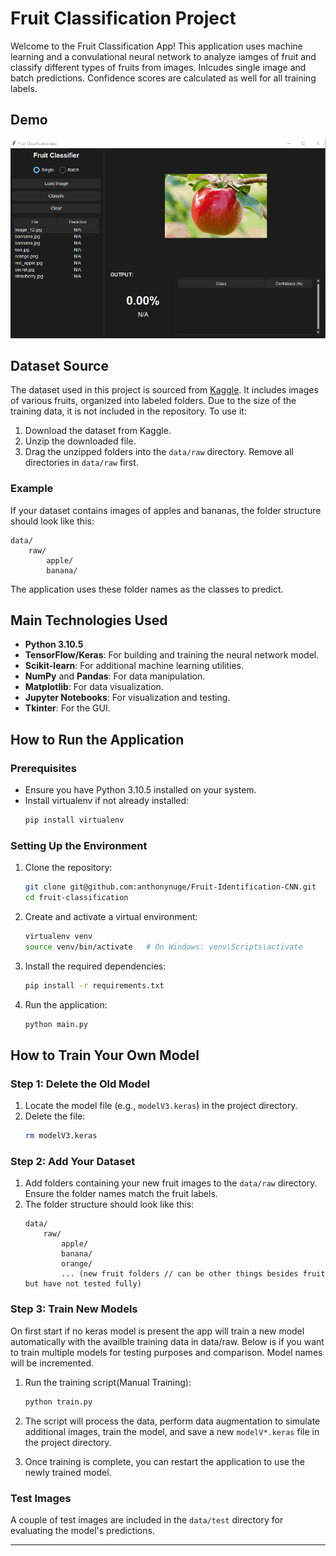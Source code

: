 # Fruit Classification Project

Welcome to the Fruit Classification App! This application uses machine learning and a convulational neural network to analyze iamges of fruit and classify different types of fruits from images. Inlcudes single image and batch predictions. Confidence scores are calculated as well for all training labels.

## Demo

![Demo GIF](assets/demo.gif)

## Dataset Source

The dataset used in this project is sourced from [Kaggle](https://www.kaggle.com/datasets/shreyapmaher/fruits-dataset-images). It includes images of various fruits, organized into labeled folders. Due to the size of the training data, it is not included in the repository. To use it:

1. Download the dataset from Kaggle.
2. Unzip the downloaded file.
3. Drag the unzipped folders into the `data/raw` directory. Remove all directories in `data/raw` first.

### Example

If your dataset contains images of apples and bananas, the folder structure should look like this:

```
data/
    raw/
        apple/
        banana/
```

The application uses these folder names as the classes to predict.

## Main Technologies Used

- **Python 3.10.5**
- **TensorFlow/Keras**: For building and training the neural network model.
- **Scikit-learn**: For additional machine learning utilities.
- **NumPy** and **Pandas**: For data manipulation.
- **Matplotlib**: For data visualization.
- **Jupyter Notebooks**: For visualization and testing.
- **Tkinter**: For the GUI.

## How to Run the Application

### Prerequisites

- Ensure you have Python 3.10.5 installed on your system.
- Install virtualenv if not already installed:
  ```bash
  pip install virtualenv
  ```

### Setting Up the Environment

1. Clone the repository:

   ```bash
   git clone git@github.com:anthonynuge/Fruit-Identification-CNN.git
   cd fruit-classification
   ```

2. Create and activate a virtual environment:

   ```bash
   virtualenv venv
   source venv/bin/activate   # On Windows: venv\Scripts\activate
   ```

3. Install the required dependencies:

   ```bash
   pip install -r requirements.txt
   ```

4. Run the application:

   ```bash
   python main.py
   ```

## How to Train Your Own Model

### Step 1: Delete the Old Model

1. Locate the model file (e.g., `modelV3.keras`) in the project directory.
2. Delete the file:
   ```bash
   rm modelV3.keras
   ```

### Step 2: Add Your Dataset

1. Add folders containing your new fruit images to the `data/raw` directory. Ensure the folder names match the fruit labels.
2. The folder structure should look like this:
   ```
   data/
       raw/
           apple/
           banana/
           orange/
           ... (new fruit folders // can be other things besides fruit but have not tested fully)
   ```

### Step 3: Train New Models

On first start if no keras model is present the app will train a new model automatically with the availble training data in data/raw. Below is if you want to train multiple models for testing purposes and comparison. Model names will be incremented.

1. Run the training script(Manual Training):
   ```bash
   python train.py
   ```
2. The script will process the data, perform data augmentation to simulate additional images, train the model, and save a new `modelV*.keras` file in the project directory.

3. Once training is complete, you can restart the application to use the newly trained model.

### Test Images

A couple of test images are included in the `data/test` directory for evaluating the model's predictions.

---
